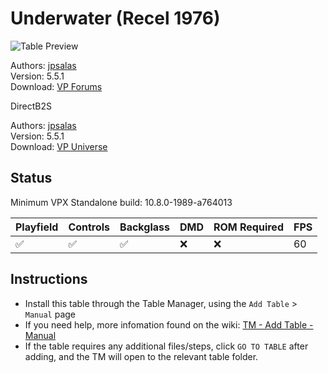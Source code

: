 # Underwater (Recel 1976)

![Table Preview](../../images/vpx-underwater.jpg)

Authors: [jpsalas](https://www.vpforums.org/index.php?showuser=277)  
Version: 5.5.1  
Download: [VP Forums](https://www.vpforums.org/index.php?app=downloads&showfile=16114)

DirectB2S

Authors: [jpsalas](https://www.vpforums.org/index.php?showuser=277)  
Version: 5.5.1  
Download: [VP Universe](https://www.vpforums.org/index.php?app=downloads&showfile=16114)

## Status 

Minimum VPX Standalone build: 10.8.0-1989-a764013

| Playfield | Controls | Backglass | DMD | ROM Required | FPS | 
|-----------|----------|-----------|-----|--------------|-----|
| :white_check_mark: | :white_check_mark: | :white_check_mark: | :x: | :x: | 60 |

## Instructions

- Install this table through the Table Manager, using the `Add Table` > `Manual` page
- If you need help, more infomation found on the wiki: [TM - Add Table - Manual](https://github.com/LegendsUnchained/vpx-standalone-alp4k/wiki/%5B04%5D-%F0%9F%A7%A1-TM-%E2%80%90-Other-Features#add-table---manual)
- If the table requires any additional files/steps, click `GO TO TABLE` after adding, and the TM will open to the relevant table folder.

